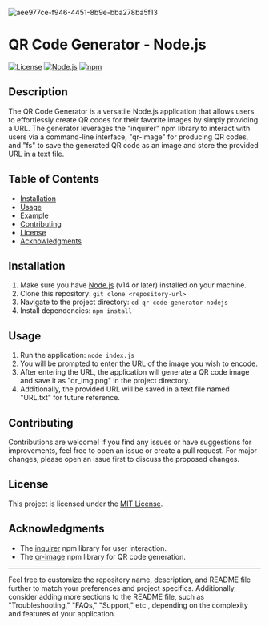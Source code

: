 
![aee977ce-f946-4451-8b9e-bba278ba5f13](https://github.com/tonykalalian/qr-code-generator-nodejs/assets/120026287/dbfbb422-f4bd-4ac3-b1d6-efb202566103)

# QR Code Generator - Node.js

[![License](https://img.shields.io/badge/License-MIT-blue.svg)](https://opensource.org/licenses/MIT)
[![Node.js](https://img.shields.io/badge/Node.js-v18+-brightgreen.svg)](https://nodejs.org/)
[![npm](https://img.shields.io/badge/npm-v9+-orange.svg)](https://www.npmjs.com/)

## Description

The QR Code Generator is a versatile Node.js application that allows users to effortlessly create QR codes for their favorite images by simply providing a URL. The generator leverages the "inquirer" npm library to interact with users via a command-line interface, "qr-image" for producing QR codes, and "fs" to save the generated QR code as an image and store the provided URL in a text file.

## Table of Contents

- [Installation](#installation)
- [Usage](#usage)
- [Example](#example)
- [Contributing](#contributing)
- [License](#license)
- [Acknowledgments](#acknowledgments)

## Installation

1. Make sure you have [Node.js](https://nodejs.org/) (v14 or later) installed on your machine.
2. Clone this repository: `git clone <repository-url>`
3. Navigate to the project directory: `cd qr-code-generator-nodejs`
4. Install dependencies: `npm install`

## Usage

1. Run the application: `node index.js`
2. You will be prompted to enter the URL of the image you wish to encode.
3. After entering the URL, the application will generate a QR code image and save it as "qr_img.png" in the project directory.
4. Additionally, the provided URL will be saved in a text file named "URL.txt" for future reference.

## Contributing

Contributions are welcome! If you find any issues or have suggestions for improvements, feel free to open an issue or create a pull request. For major changes, please open an issue first to discuss the proposed changes.

## License

This project is licensed under the [MIT License](LICENSE).

## Acknowledgments

- The [inquirer](https://www.npmjs.com/package/inquirer) npm library for user interaction.
- The [qr-image](https://www.npmjs.com/package/qr-image) npm library for QR code generation.

---
Feel free to customize the repository name, description, and README file further to match your preferences and project specifics. Additionally, consider adding more sections to the README file, such as "Troubleshooting," "FAQs," "Support," etc., depending on the complexity and features of your application.
